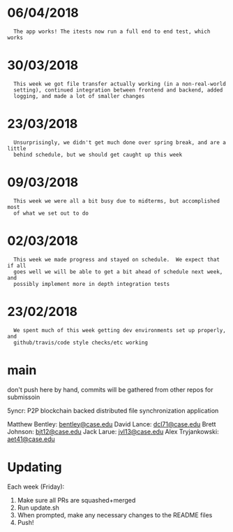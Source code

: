 # 06/04/2018
      The app works! The itests now run a full end to end test, which works


# 30/03/2018
      This week we got file transfer actually working (in a non-real-world
      setting), continued integration between frontend and backend, added
      logging, and made a lot of smaller changes


# 23/03/2018
      Unsurprisingly, we didn't get much done over spring break, and are a little
      behind schedule, but we should get caught up this week


# 09/03/2018
      This week we were all a bit busy due to midterms, but accomplished most
      of what we set out to do


# 02/03/2018
      This week we made progress and stayed on schedule.  We expect that if all
      goes well we will be able to get a bit ahead of schedule next week, and
      possibly implement more in depth integration tests


# 23/02/2018
      We spent much of this week getting dev environments set up properly, and
      github/travis/code style checks/etc working


# main
don't push here by hand, commits will be gathered from other repos for submissoin 

5yncr: P2P blockchain backed distributed file synchronization application

Matthew Bentley: bentley@case.edu
David Lance: dcl71@case.edu
Brett Johnson: bjt12@case.edu
Jack Larue: jvl13@case.edu
Alex Tryjankowski: aet41@case.edu

# Updating
Each week (Friday):
1. Make sure all PRs are squashed+merged
2. Run update.sh
3. When prompted, make any necessary changes to the README files
4. Push!

